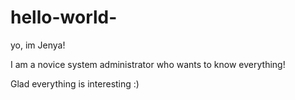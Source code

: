# hello-world-


yo, im Jenya!

I am a novice system administrator who wants to know everything!

Glad everything is interesting :)
